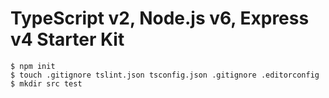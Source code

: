 # TypeScript v2, Node.js v6, Express v4 Starter Kit


```
$ npm init
$ touch .gitignore tslint.json tsconfig.json .gitignore .editorconfig
$ mkdir src test
```
